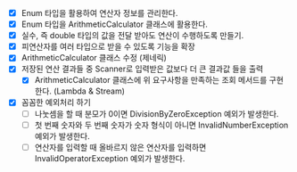 - [x] Enum 타입을 활용하여 연산자 정보를 관리한다.
- [x] Enum 타입을 ArithmeticCalculator 클래스에 활용한다.
- [x] 실수, 즉 double 타입의 값을 전달 받아도 연산이 수행하도록 만들기.
- [x] 피연산자를 여러 타입으로 받을 수 있도록 기능을 확장
- [x] ArithmeticCalculator 클래스 수정 (제네릭)
- [x] 저장된 연산 결과들 중 Scanner로 입력받은 값보다 더 큰 결과값 들을 출력
  - [x] ArithmeticCalculator 클래스에 위 요구사항을 만족하는 조회 메서드를 구현한다. (Lambda & Stream)
- [x] 꼼꼼한 예외처리 하기
  - [ ] 나눗셈을 할 때 분모가 0이면 DivisionByZeroException 예외가 발생한다.
  - [ ] 첫 번째 숫자와 두 번째 숫자가 숫자 형식이 아니면 InvalidNumberException 예외가 발생한다.
  - [ ] 연산자를 입력할 때 올바르지 않은 연산자를 입력하면 InvalidOperatorException 예외가 발생한다.
